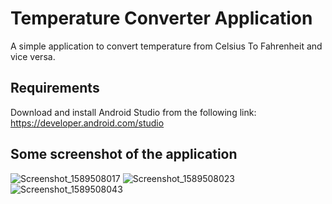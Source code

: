 # Temperature Converter Application
A simple application to convert temperature from Celsius To Fahrenheit and vice versa.

## Requirements
Download and install Android Studio from the following link: https://developer.android.com/studio
## Some screenshot of the application
![Screenshot_1589508017](https://user-images.githubusercontent.com/38884749/137039452-22a4f404-ce05-44c7-8ed4-b32fd337e5a6.png)
![Screenshot_1589508023](https://user-images.githubusercontent.com/38884749/137039459-65abb151-602b-4dac-b1fa-f9135c44f709.png)
![Screenshot_1589508043](https://user-images.githubusercontent.com/38884749/137039464-05d6398b-3604-4515-b95f-4435f07c3f6d.png)
